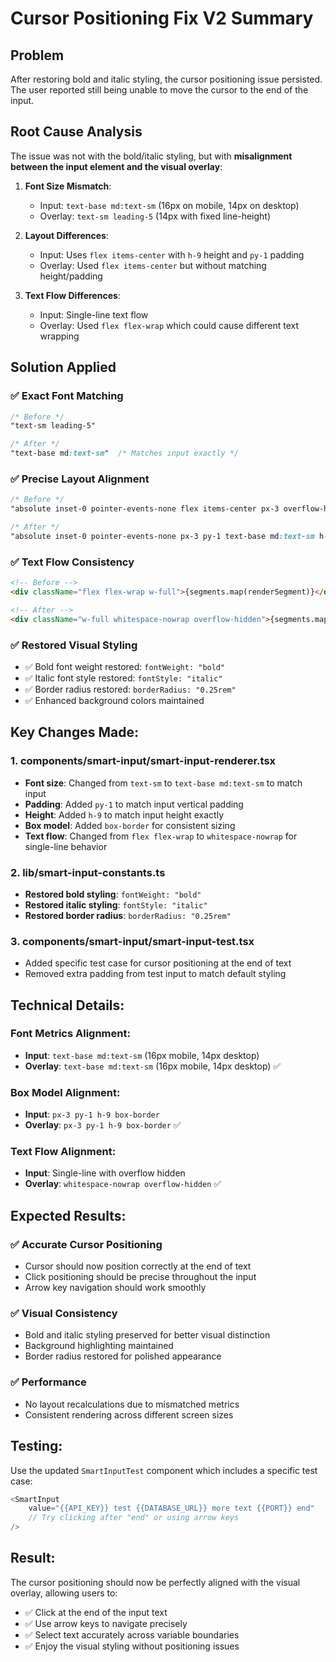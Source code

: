 # Cursor Positioning Fix V2 Summary

## Problem

After restoring bold and italic styling, the cursor positioning issue persisted. The user reported still being unable to move the cursor to the end of the input.

## Root Cause Analysis

The issue was not with the bold/italic styling, but with **misalignment between the input element and the visual overlay**:

1. **Font Size Mismatch**:

   - Input: `text-base md:text-sm` (16px on mobile, 14px on desktop)
   - Overlay: `text-sm leading-5` (14px with fixed line-height)

2. **Layout Differences**:

   - Input: Uses `flex items-center` with `h-9` height and `py-1` padding
   - Overlay: Used `flex items-center` but without matching height/padding

3. **Text Flow Differences**:
   - Input: Single-line text flow
   - Overlay: Used `flex flex-wrap` which could cause different text wrapping

## Solution Applied

### ✅ **Exact Font Matching**

```css
/* Before */
"text-sm leading-5"

/* After */
"text-base md:text-sm"  /* Matches input exactly */
```

### ✅ **Precise Layout Alignment**

```css
/* Before */
"absolute inset-0 pointer-events-none flex items-center px-3 overflow-hidden"

/* After */
"absolute inset-0 pointer-events-none px-3 py-1 text-base md:text-sm h-9 flex items-center overflow-hidden box-border"
```

### ✅ **Text Flow Consistency**

```html
<!-- Before -->
<div className="flex flex-wrap w-full">{segments.map(renderSegment)}</div>

<!-- After -->
<div className="w-full whitespace-nowrap overflow-hidden">{segments.map(renderSegment)}</div>
```

### ✅ **Restored Visual Styling**

- ✅ Bold font weight restored: `fontWeight: "bold"`
- ✅ Italic font style restored: `fontStyle: "italic"`
- ✅ Border radius restored: `borderRadius: "0.25rem"`
- ✅ Enhanced background colors maintained

## Key Changes Made:

### 1. **components/smart-input/smart-input-renderer.tsx**

- **Font size**: Changed from `text-sm` to `text-base md:text-sm` to match input
- **Padding**: Added `py-1` to match input vertical padding
- **Height**: Added `h-9` to match input height exactly
- **Box model**: Added `box-border` for consistent sizing
- **Text flow**: Changed from `flex flex-wrap` to `whitespace-nowrap` for single-line behavior

### 2. **lib/smart-input-constants.ts**

- **Restored bold styling**: `fontWeight: "bold"`
- **Restored italic styling**: `fontStyle: "italic"`
- **Restored border radius**: `borderRadius: "0.25rem"`

### 3. **components/smart-input/smart-input-test.tsx**

- Added specific test case for cursor positioning at the end of text
- Removed extra padding from test input to match default styling

## Technical Details:

### Font Metrics Alignment:

- **Input**: `text-base md:text-sm` (16px mobile, 14px desktop)
- **Overlay**: `text-base md:text-sm` (16px mobile, 14px desktop) ✅

### Box Model Alignment:

- **Input**: `px-3 py-1 h-9 box-border`
- **Overlay**: `px-3 py-1 h-9 box-border` ✅

### Text Flow Alignment:

- **Input**: Single-line with overflow hidden
- **Overlay**: `whitespace-nowrap overflow-hidden` ✅

## Expected Results:

### ✅ **Accurate Cursor Positioning**

- Cursor should now position correctly at the end of text
- Click positioning should be precise throughout the input
- Arrow key navigation should work smoothly

### ✅ **Visual Consistency**

- Bold and italic styling preserved for better visual distinction
- Background highlighting maintained
- Border radius restored for polished appearance

### ✅ **Performance**

- No layout recalculations due to mismatched metrics
- Consistent rendering across different screen sizes

## Testing:

Use the updated `SmartInputTest` component which includes a specific test case:

```typescript
<SmartInput
	value="{{API_KEY}} test {{DATABASE_URL}} more text {{PORT}} end"
	// Try clicking after "end" or using arrow keys
/>
```

## Result:

The cursor positioning should now be perfectly aligned with the visual overlay, allowing users to:

- ✅ Click at the end of the input text
- ✅ Use arrow keys to navigate precisely
- ✅ Select text accurately across variable boundaries
- ✅ Enjoy the visual styling without positioning issues
